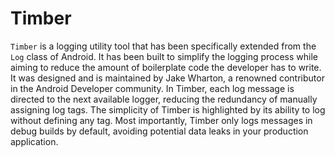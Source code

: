 # Timber

`Timber` is a logging utility tool that has been specifically extended from the `Log` class of Android. It has been built to simplify the logging process while aiming to reduce the amount of boilerplate code the developer has to write. It was designed and is maintained by Jake Wharton, a renowned contributor in the Android Developer community. In Timber, each log message is directed to the next available logger, reducing the redundancy of manually assigning log tags. The simplicity of Timber is highlighted by its ability to log without defining any tag. Most importantly, Timber only logs messages in debug builds by default, avoiding potential data leaks in your production application.